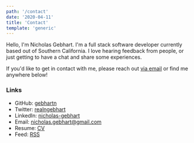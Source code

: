 ```yaml
---
path: '/contact'
date: '2020-04-11'
title: 'Contact'
template: 'generic'
---
```


Hello, I'm Nicholas Gebhart. I'm a full stack software developer currently based out of Southern California. I love hearing feedback from people, or just getting to have a chat and share some experiences.

If you'd like to get in contact with me, please reach out [via email][15] or find me anywhere below!

### Links

- GitHub: [gebhartn][11]
- Twitter: [realngebhart][13]
- LinkedIn: [nicholas-gebhart][14]
- Email: [nicholas.gebhart@gmail.com][15]
- Resume: [CV][12]
- Feed: [RSS](/rss.xml)

[11]: https://github.com/gebhartn
[12]: /pages/resume
[13]: https://twitter.com/realngebhart
[14]: https://linkedin.com/in/nicholas-gebhart
[15]: mailto:nicholas.gebhart@gmail.com
